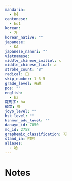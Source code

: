 ```yaml
---
mandarin:
  - hē
cantonese:
  - ho1
korean:
  - 가
korean_native: ""
japanese:
  - KA
japanese_nanori: ""
vietnamese:
middle_chinese_initial: x
middle_chinese_final: a
stroke_count: "8"
radical: 口
skip_number: 1-3-5
grade_level: 先進
pos: ""
english:
  - ha
羅馬字: ha
韓文: 하
joyo_level: ""
hsk_level: ""
hanmun_edu_level: ""
danayo_id: 7050
mc_id: 2758
graphemic_classification: 可
stand_in: 呵呵
aliases:
  - 哈
---
```


# Notes
